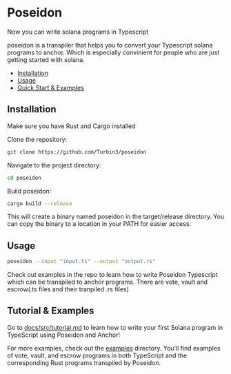 # Poseidon

Now you can write solana programs in Typescript

poseidon is a transpiler that helps you to convert your Typescript solana programs to anchor. Which is especially convinient for people who are just getting started with solana.

- [Installation](#installation)
- [Usage](#usage)
- [Quick Start & Examples](#quick-start--examples)

## Installation

Make sure you have Rust and Cargo installed

Clone the repository:

```sh
git clone https://github.com/Turbin3/poseidon
```

Navigate to the project directory:

```sh
cd poseidon
```

Build poseidon:

```sh
cargo build --release
```

This will create a binary named poseidon in the target/release directory. You can copy the binary to a location in your PATH for easier access.

## Usage

```sh
poseidon --input "input.ts" --output "output.rs"
```

Check out examples in the repo to learn how to write Poseidon Typescript which can be transpiled to anchor programs. There are vote, vault and escrow(.ts files and their tranpiled .rs files)

## Tutorial & Examples

Go to [docs/src/tutorial.md](./docs/src/tutorial.md) to learn how to write your first Solana program in TypeScript using Poseidon and Anchor!

For more examples, check out the [examples](./examples) directory. You’ll find examples of vote, vault, and escrow programs in both TypeScript and the corresponding Rust programs transpiled by Poseidon.
